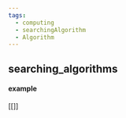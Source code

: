 ```yaml
---
tags:
  - computing
  - searchingAlgorithm
  - Algorithm
---
```

## searching_algorithms

#### example
[[]]